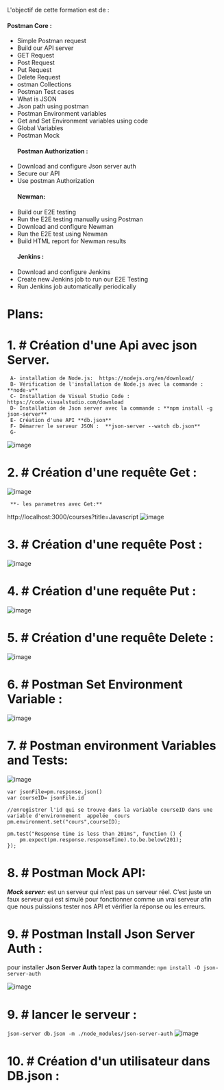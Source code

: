 L'objectif de cette formation est de :
   #### Postman Core :
- Simple Postman request
- Build our API server
- GET Request
- Post Request
- Put Request
- Delete Request
- ostman Collections
- Postman Test cases
- What is JSON
- Json path using postman
- Postman Environment variables
- Get and Set Environment variables using code
- Global Variables
- Postman Mock
   #### Postman Authorization :
- Download and configure Json server auth
- Secure our API
- Use postman Authorization
   #### Newman:
- Build our E2E testing
- Run the E2E testing manually using Postman
- Download and configure Newman
- Run the E2E test using Newman
- Build HTML report for Newman results
   #### Jenkins :
- Download and configure Jenkins
- Create new Jenkins job to run our E2E Testing
- Run Jenkins job automatically periodically

# Plans:
# 1. # Création d'une Api avec **json Server**.
     A- installation de Node.js:  https://nodejs.org/en/download/
     B- Vérification de l'installation de Node.js avec la commande : **node-v**
     C- Installation de Visual Studio Code : https://code.visualstudio.com/download
     D- Installation de Json server avec la commande : **npm install -g json-server**
     E- Création d'une API **db.json**
     F- Démarrer le serveur JSON :  **json-server --watch db.json**
     G-
 ![image](https://user-images.githubusercontent.com/7100940/202845870-f355c14a-2e1e-4347-abb5-ef36ccc5b3db.png)

# 2. # Création d'une requête Get :
![image](https://user-images.githubusercontent.com/7100940/202846453-95f0a769-b5da-47f2-8619-e382e92a6224.png)
     
     **- les parametres avec Get:**
     
 http://localhost:3000/courses?title=Javascript
![image](https://user-images.githubusercontent.com/7100940/202848706-f55233d9-6509-4577-92d5-1b194fb7d484.png)
# 3. # Création d'une requête Post :
![image](https://user-images.githubusercontent.com/7100940/202848894-c0083aba-5a7c-4236-880f-57fb4252d75b.png)

# 4. #  Création d'une requête Put :
![image](https://user-images.githubusercontent.com/7100940/202849046-22ba398c-ac4f-4ce6-aab5-c9851e4130a5.png)

# 5. #  Création d'une requête Delete :
![image](https://user-images.githubusercontent.com/7100940/202849302-d26ae665-d5f4-4559-a29e-084c05c3a687.png)

# 6. # Postman Set Environment Variable :
![image](https://user-images.githubusercontent.com/7100940/202850213-97ddd8f8-6e1c-4388-ade0-e19037fc9064.png)

# 7. # Postman environment Variables and Tests:
![image](https://user-images.githubusercontent.com/7100940/202850153-0fba3ce8-f4e1-49b3-a043-9ac7d8df00e5.png)
```
var jsonFile=pm.response.json() 
var courseID= jsonFile.id

//enregistrer l'id qui se trouve dans la variable courseID dans une variable d'environnement  appelée  cours
pm.environment.set("cours",courseID);

pm.test("Response time is less than 201ms", function () {
    pm.expect(pm.response.responseTime).to.be.below(201);
});
```
# 8. # Postman Mock API:
***Mock server:*** est un serveur qui n’est pas un serveur réel. C’est juste un faux serveur qui est simulé pour fonctionner comme un vrai serveur afin que nous puissions tester nos API et vérifier la réponse ou les erreurs.
# 9. # Postman Install Json Server Auth :
pour installer **Json Server Auth** tapez la commande: 
```npm install -D json-server-auth```

![image](https://user-images.githubusercontent.com/7100940/202866761-f7993f2f-21ef-49d1-b95a-2f1b8254742d.png)

# 9. # lancer le serveur :
``` json-server db.json -m ./node_modules/json-server-auth ```
![image](https://user-images.githubusercontent.com/7100940/202866972-fa745ac6-c9d4-4d12-8e6f-f4073e786bd9.png)


# 10. # Création d'un utilisateur dans DB.json :
